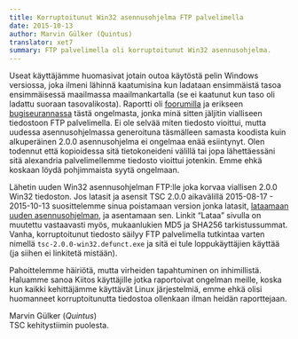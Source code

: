 ```yaml
---
title: Korruptoitunut Win32 asennusohjelma FTP palvelimella
date: 2015-10-13
author: Marvin Gülker (Quintus)
translator: xet7
summary: FTP palvelimella oli korruptoitunut Win32 asennusohjelma.
---
```


Useat käyttäjämme huomasivat jotain outoa käytöstä pelin Windows
versiossa, joka ilmeni lähinnä kaatumisina kun ladataan ensimmäistä
tasoa ensimmäisessä maailmassa maailmankartalla (se ei kaatunut kun
taso oli ladattu suoraan tasovalikosta). Raportti oli [foorumilla][1]
ja erikseen [bugiseurannassa][2] tästä ongelmasta, jonka minä sitten
jäljitin vialliseen tiedostoon FTP palvelimella. Ei ole selvää
miten tiedosto vioittui, mutta uudessa asennusohjelmassa generoituna
täsmälleen samasta koodista kuin alkuperäinen 2.0.0 asennusohjelma
ei ongelmaa enää esiintynyt. Olen todennut että kopioidessa
sitä tietokoneideni välillä tai jopa lähettäessäni sitä alexandria
palvelimellemme tiedosto vioittui jotenkin. Emme ehkä koskaan
löydä pohjimmaista syytä ongelmaan.

Lähetin uuden Win32 asennusohjelman FTP:lle joka korvaa viallisen
2.0.0 Win32 tiedoston. Jos latasit ja asensit TSC 2.0.0 aikavälillä
2015-08-17 - 2015-10-13 suosittelemme sinua poistamaan version jonka
latasit, [lataamaan uuden asennusohjelman][3], ja asentamaan sen.
Linkit “Lataa” sivulla on muutettu vastaavasti myös, mukaanlukien
MD5 ja SHA256 tarkistussummat. Vanha, korruptoitunut tiedosto
säilyy FTP palvelimella tutkintaa varten nimellä
`tsc-2.0.0-win32.defunct.exe` ja sitä ei tule loppukäyttäjien käyttää
(ja siihen ei linkitetä mistään).

Pahoittelemme häiriötä, mutta virheiden tapahtuminen on inhimillistä.
Haluamme sanoa Kiitos käyttäjille jotka raportoivat ongelman meille,
koska kun kaikki kehittäjämme käyttävät Linux järjestelmiä, emme ehkä
olisi huomanneet korruptoitunutta tiedostoa ollenkaan ilman heidän
raporttejaan.

Marvin Gülker (_Quintus_)<br/>
TSC kehitystiimin puolesta.

[1]: https://forum.secretchronicles.org/topics/285
[2]: https://github.com/Secretchronicles/TSC/issues/452
[3]: ftp://ftp.secretchronicles.org/releases/TSC-2.0.0-win32.exe
